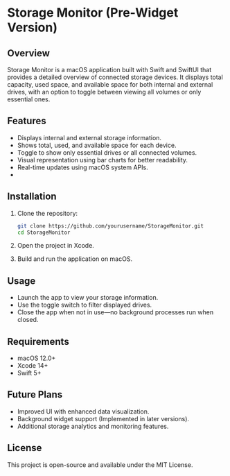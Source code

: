 # **Storage Monitor (Pre-Widget Version)**  

## **Overview**  
Storage Monitor is a macOS application built with Swift and SwiftUI that provides a detailed overview of connected storage devices. It displays total capacity, used space, and available space for both internal and external drives, with an option to toggle between viewing all volumes or only essential ones.  

## **Features**  
- Displays internal and external storage information.  
- Shows total, used, and available space for each device.  
- Toggle to show only essential drives or all connected volumes.  
- Visual representation using bar charts for better readability.  
- Real-time updates using macOS system APIs.
- 

## **Installation**  
1. Clone the repository:  
   ```sh
   git clone https://github.com/yourusername/StorageMonitor.git
   cd StorageMonitor
   ```
   
2. Open the project in Xcode.  
3. Build and run the application on macOS.  

## **Usage**  
- Launch the app to view your storage information.  
- Use the toggle switch to filter displayed drives.  
- Close the app when not in use—no background processes run when closed.  

## **Requirements**  
- macOS 12.0+  
- Xcode 14+  
- Swift 5+  

## **Future Plans**  
- Improved UI with enhanced data visualization.  
- Background widget support (Implemented in later versions).  
- Additional storage analytics and monitoring features.  

## **License**  
This project is open-source and available under the MIT License.  
